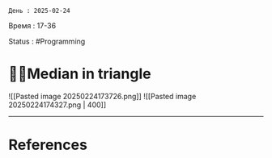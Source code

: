 	День : 2025-02-24 
Время : 17-36

Status : #Programming  


# 👨‍💻Median in triangle

![[Pasted image 20250224173726.png]]
![[Pasted image 20250224174327.png | 400]]


---
# References

